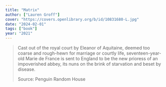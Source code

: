 ```yaml
---
title: "Matrix"
author: ["Lauren Groff"]
cover: "https://covers.openlibrary.org/b/id/10831680-L.jpg"
date: "2024-02-01"
tags: ["book"]
year: "2021"
---
```


> Cast out of the royal court by Eleanor of Aquitaine, deemed too coarse and rough-hewn for marriage or courtly life, seventeen-year-old Marie de France is sent to England to be the new prioress of an impoverished abbey, its nuns on the brink of starvation and beset by disease.
>
> Source: Penguin Random House
